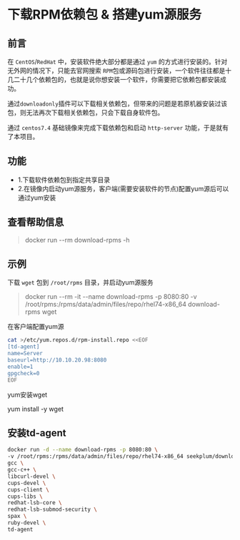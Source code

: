 # 下载RPM依赖包 & 搭建yum源服务

## 前言

在 `CentOS`/`RedHat` 中，安装软件绝大部分都是通过 `yum` 的方式进行安装的。针对无外网的情况下，只能去官网搜索 `RPM`包或源码包进行安装，一个软件往往都是十几二十几个依赖包的，也就是说你想安装一个软件，你需要把它依赖包都安装成功。

通过`downloadonly`插件可以下载相关依赖包，但带来的问题是若原机器安装过该包，则无法再次下载相关依赖包，只会下载自身软件包。

通过 `centos7.4` 基础镜像来完成下载依赖包和启动 `http-server` 功能，于是就有了本项目。

## 功能

* 1.下载软件依赖包到指定共享目录
* 2.在镜像内启动yum源服务，客户端(需要安装软件的节点)配置yum源后可以通过yum安装

## 查看帮助信息

> docker run --rm download-rpms -h

## 示例
下载 `wget` 包到 `/root/rpms` 目录，并启动yum源服务

> docker run \-\-rm -it \-\-name download-rpms -p 8080:80 -v /root/rpms:/rpms/data/admin/files/repo/rhel74-x86_64 download-rpms wget


在客户端配置yum源

```bash
cat >/etc/yum.repos.d/rpm-install.repo <<EOF
[td-agent]
name=Server
baseurl=http://10.10.20.98:8080
enable=1
gpgcheck=0
EOF
```

yum安装wget

yum install -y wget

## 安装td-agent

```bash
docker run -d --name download-rpms -p 8080:80 \
-v /root/rpms:/rpms/data/admin/files/repo/rhel74-x86_64 seekplum/download-rpms \
gcc \
gcc-c++ \
libcurl-devel \
cups-devel \
cups-client \
cups-libs \
redhat-lsb-core \
redhat-lsb-submod-security \
spax \
ruby-devel \
td-agent
```
